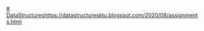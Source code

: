 [# DataStructures](https://datastructuresktu.blogspot.com/2020/08/assignments.html)https://datastructuresktu.blogspot.com/2020/08/assignments.html
